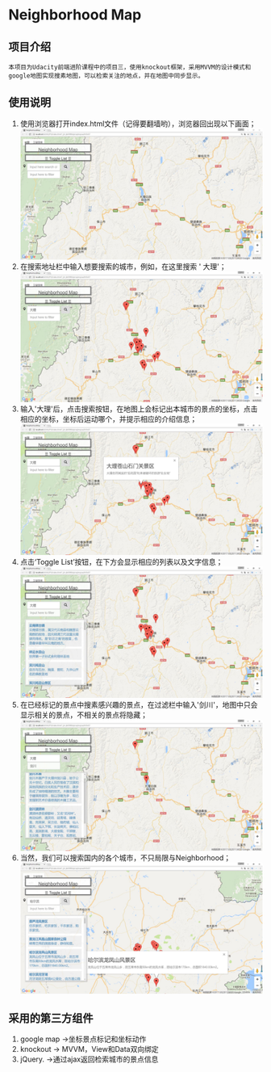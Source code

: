 # Neighborhood Map 
## 项目介绍
    本项目为Udacity前端进阶课程中的项目三，使用knockout框架，采用MVVM的设计模式和google地图实现搜素地图，可以检索关注的地点，并在地图中同步显示。
## 使用说明
1. 使用浏览器打开index.html文件（记得要翻墙哟），浏览器回出现以下画面；
![image](https://github.com/ShoutangYang/UdacityP3/raw/master/resouce/1.JPG)
2. 在搜索地址栏中输入想要搜索的城市，例如，在这里搜索 ' 大理'；
![image](https://github.com/ShoutangYang/UdacityP3/blob/master/resouce/2.JPG)
3. 输入'大理'后，点击搜索按钮，在地图上会标记出本城市的景点的坐标，点击相应的坐标，坐标后运动哪个，并提示相应的介绍信息；
![image](https://github.com/ShoutangYang/UdacityP3/raw/master/resouce/3.JPG)
4. 点击‘Toggle List’按钮，在下方会显示相应的列表以及文字信息；
![image](https://github.com/ShoutangYang/UdacityP3/blob/master/resouce/4.JPG)
5. 在已经标记的景点中搜素感兴趣的景点，在过滤栏中输入'剑川'，地图中只会显示相关的景点，不相关的景点将隐藏；
![image](https://github.com/ShoutangYang/UdacityP3/blob/master/resouce/5.JPG)
6. 当然，我们可以搜索国内的各个城市，不只局限与Neighborhood；
![image](https://github.com/ShoutangYang/UdacityP3/blob/master/resouce/7.JPG)

## 采用的第三方组件
1. google map ->坐标景点标记和坐标动作
2. knockout -> MVVM，View和Data双向绑定
3. jQuery. ->通过ajax返回检索城市的景点信息





